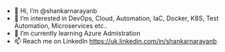 - 👋 Hi, I’m @shankarnarayanb
- 👀 I’m interested in DevOps, Cloud, Automation, IaC, Docker, K8S, Test Automation, Microservices etc..
- 🌱 I’m currently learning Azure Admistration 
- 📫 Reach me on LinkedIn https://uk.linkedin.com/in/shankarnarayanb

<!---
shankarnarayanb/shankarnarayanb is a ✨ special ✨ repository because its `README.md` (this file) appears on your GitHub profile.
You can click the Preview link to take a look at your changes.
--->
